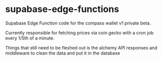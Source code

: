 # supabase-edge-functions

Supabase Edge Function code for the compass wallet v1 private beta. 

Currently responsible for fetching prices via coin gecko with a cron job every 1/5th of a minute.

Things that still need to be fleshed out is the alchemy API responses and middleware to clean the data and put it in the database
